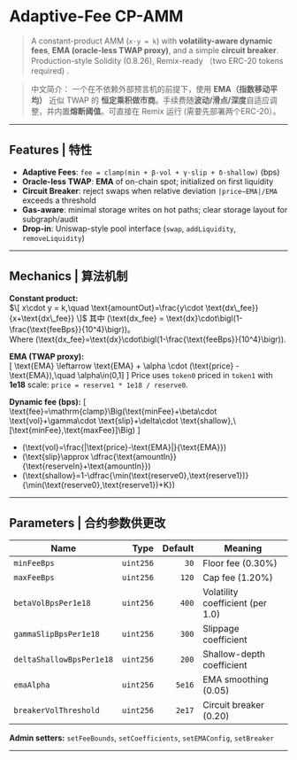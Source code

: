 # Adaptive-Fee CP-AMM

> A constant-product AMM (`x·y = k`) with **volatility-aware dynamic fees**, **EMA (oracle-less TWAP proxy)**, and a simple **circuit breaker**. Production-style Solidity (0.8.26), Remix-ready （two ERC-20 tokens required) .

> 中文简介： 一个在不依赖外部预言机的前提下，使用 **EMA（指数移动平均）** 近似 TWAP 的 **恒定乘积做市商**。手续费随**波动/滑点/深度**自适应调整，并内置**熔断阈值**。可直接在 Remix 运行 (需要先部署两个ERC-20）。

---

## Features | 特性

- **Adaptive Fees**: `fee = clamp(min + β·vol + γ·slip + δ·shallow)` (bps)  
- **Oracle-less TWAP**: **EMA** of on-chain spot; initialized on first liquidity  
- **Circuit Breaker**: reject swaps when relative deviation `|price−EMA|/EMA` exceeds a threshold  
- **Gas-aware**: minimal storage writes on hot paths; clear storage layout for subgraph/audit  
- **Drop-in**: Uniswap-style pool interface (`swap`, `addLiquidity`, `removeLiquidity`)


---

## Mechanics | 算法机制

**Constant product:**  
$`\[
x\cdot y = k,\quad \text{amountOut}=\frac{y\cdot \text{dx\_fee}}{x+\text{dx\_fee}}
\]`$
其中 \(\text{dx\_fee} = \text{dx}\cdot\bigl(1-\frac{\text{feeBps}}{10^4}\bigr)\)。  
Where \(\text{dx\_fee}=\text{dx}\cdot\bigl(1-\frac{\text{feeBps}}{10^4}\bigr)\).

**EMA (TWAP proxy):**  
\[
\text{EMA} \leftarrow \text{EMA} + \alpha \cdot (\text{price} - \text{EMA}),\quad \alpha\in(0,1]
\]
Price uses `token0` priced in `token1` with **1e18** scale: `price = reserve1 * 1e18 / reserve0`.

**Dynamic fee (bps):**
\[
\text{fee}=\mathrm{clamp}\Big(\text{minFee}+\beta\cdot \text{vol}+\gamma\cdot \text{slip}+\delta\cdot \text{shallow},\ [\text{minFee},\text{maxFee}]\Big)
\]
- \(\text{vol}=\frac{|\text{price}-\text{EMA}|}{\text{EMA}}\)  
- \(\text{slip}\approx \dfrac{\text{amountIn}}{\text{reserveIn}+\text{amountIn}}\)  
- \(\text{shallow}=1-\dfrac{\min(\text{reserve0},\text{reserve1})}{\min(\text{reserve0},\text{reserve1})+K}\)

---

## Parameters | 合约参数供更改

| Name | Type | Default | Meaning |
|---|---:|---:|---|
| `minFeeBps` | `uint256` | `30` | Floor fee (0.30%) |
| `maxFeeBps` | `uint256` | `120` | Cap fee (1.20%) |
| `betaVolBpsPer1e18` | `uint256` | `400` | Volatility coefficient (per 1.0) |
| `gammaSlipBpsPer1e18` | `uint256` | `300` | Slippage coefficient |
| `deltaShallowBpsPer1e18` | `uint256` | `200` | Shallow-depth coefficient |
| `emaAlpha` | `uint256` | `5e16` | EMA smoothing (0.05) |
| `breakerVolThreshold` | `uint256` | `2e17` | Circuit breaker (0.20) |


**Admin setters:** `setFeeBounds`, `setCoefficients`, `setEMAConfig`, `setBreaker`

---

